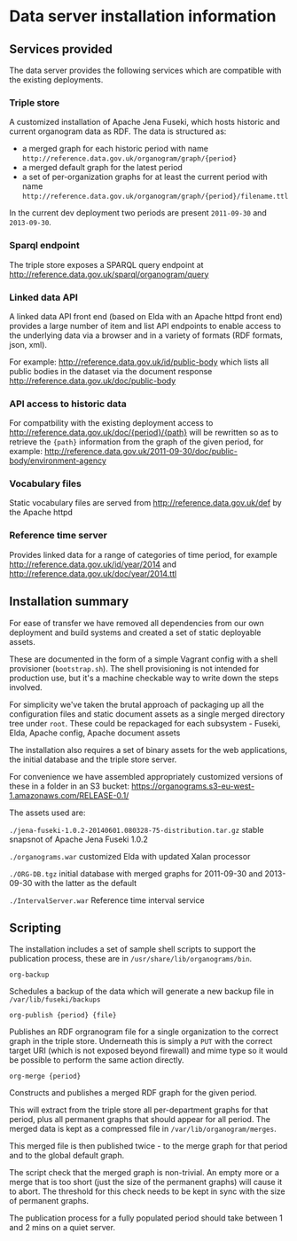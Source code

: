 # Data server installation information

## Services provided

The data server provides the following services which are compatible with the existing deployments.

### Triple store

A customized installation of Apache Jena Fuseki, which hosts historic and current organogram data as RDF.  The data is structured as:

   * a merged graph for each historic period with name `http://reference.data.gov.uk/organogram/graph/{period}`
   * a merged default graph for the latest period
   * a set of per-organization graphs for at least the current period with name `http://reference.data.gov.uk/organogram/graph/{period}/filename.ttl`

In the current dev deployment two periods are present `2011-09-30` and `2013-09-30`.

### Sparql endpoint

The triple store exposes a SPARQL query endpoint at http://reference.data.gov.uk/sparql/organogram/query

### Linked data API

A linked data API front end (based on Elda with an Apache httpd front end) provides a large number of item and list API endpoints to enable access to the underlying data via a browser and in a variety of formats (RDF formats, json, xml).

For example:  http://reference.data.gov.uk/id/public-body which lists all public bodies in the dataset via the document response http://reference.data.gov.uk/doc/public-body

### API access to historic data

For compatbility with the existing deployment access to http://reference.data.gov.uk/doc/{period}/{path} will be rewritten so as to retrieve the `{path}` information from the graph of the given period, for example: http://reference.data.gov.uk/2011-09-30/doc/public-body/environment-agency

### Vocabulary files

Static vocabulary files are served from http://reference.data.gov.uk/def by the Apache httpd

### Reference time server

Provides linked data for a range of categories of time period, for example http://reference.data.gov.uk/id/year/2014 and http://reference.data.gov.uk/doc/year/2014.ttl

## Installation summary

For ease of transfer we have removed all dependencies from our own deployment and build systems and created a set of static deployable assets.

These are documented in the form of a simple Vagrant config with a shell provisioner (`bootstrap.sh`). The shell provisioning is not intended for production use, but it's a machine checkable way to write down the steps involved.

For simplicity we've taken the brutal approach of packaging up all the configuration files and static document assets as a single merged directory tree under `root`. These could be repackaged for each subsystem - Fuseki, Elda, Apache config, Apache document assets

The installation also requires a set of binary assets for the web applications, the initial database and the triple store server.

For convenience we have assembled appropriately customized versions of these in a folder in an S3 bucket: https://organograms.s3-eu-west-1.amazonaws.com/RELEASE-0.1/

The assets used are:

`./jena-fuseki-1.0.2-20140601.080328-75-distribution.tar.gz`
    stable snapsnot of Apache Jena Fuseki 1.0.2

`./organograms.war`
   customized Elda with updated Xalan processor

`./ORG-DB.tgz`
   initial database with merged graphs for 2011-09-30 and 2013-09-30 with the latter as the default

`./IntervalServer.war`
   Reference time interval service

## Scripting

The installation includes a set of sample shell scripts to support the publication process, these are in `/usr/share/lib/organograms/bin`.

`org-backup` 

Schedules a backup of the data which will generate a new backup file in `/var/lib/fuseki/backups`

`org-publish {period} {file}`

Publishes an RDF orgranogram file for a single organization to the correct graph in the triple store.  Underneath this is simply a `PUT` with the correct target URI (which is not exposed beyond firewall) and mime type so it would be possible to perform the same action directly.

`org-merge {period}`

Constructs and publishes a merged RDF graph for the given period.

This will extract from the triple store all per-department graphs for that period, plus all permanent graphs that should appear for all period. The merged data is kept as a compressed file in `/var/lib/organogram/merges`.

This merged file is then published twice - to the merge graph for that period and to the global default graph.

The script check that the merged graph is non-trivial. An empty more or a merge that is too short (just the size of the permanent graphs) will cause it to abort. The threshold for this check needs to be kept in sync with the size of permanent graphs.

The publication process for a fully populated period should take between 1 and 2 mins on a quiet server.
